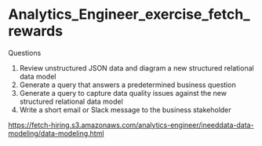 # Analytics_Engineer_exercise_fetch_rewards

Questions

1) Review unstructured JSON data and diagram a new structured relational data model
2) Generate a query that answers a predetermined business question
3) Generate a query to capture data quality issues against the new structured relational data model
4) Write a short email or Slack message to the business stakeholder

https://fetch-hiring.s3.amazonaws.com/analytics-engineer/ineeddata-data-modeling/data-modeling.html

